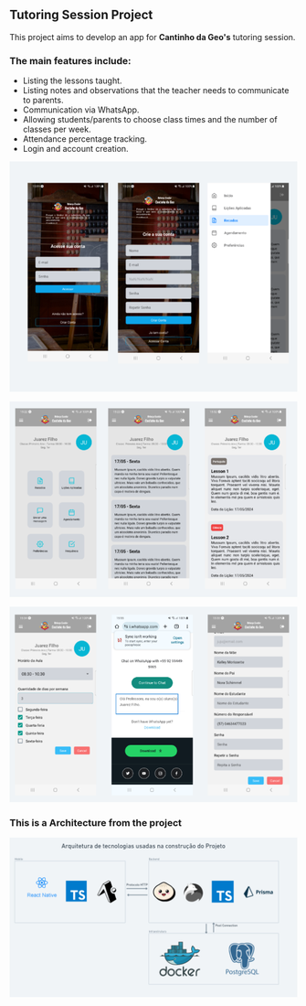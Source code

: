 ## Tutoring Session Project

This project aims to develop an app for **Cantinho da Geo's** tutoring session.

### The main features include:

- Listing the lessons taught.
- Listing notes and observations that the teacher needs to communicate to parents.
- Communication via WhatsApp.
- Allowing students/parents to choose class times and the number of classes per week.
- Attendance percentage tracking.
- Login and account creation.

![Untitled](images/Untitled.png)

![Untitled](images/Untitled%201.png)

![Untitled](images/Untitled%202.png)

### This is a Architecture from the project

![Untitled](images/Untitled%203.png)